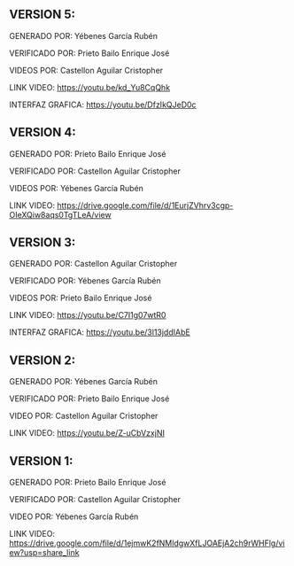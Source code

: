 VERSION 5:
----------------------------------------------------
GENERADO POR:       Yébenes García Rubén

VERIFICADO POR:     Prieto Bailo Enrique José

VIDEOS POR:         Castellon Aguilar Cristopher

LINK VIDEO:           https://youtu.be/kd_Yu8CqQhk

INTERFAZ GRAFICA:   https://youtu.be/DfzIkQJeD0c

VERSION 4:
----------------------------------------------------
GENERADO POR:   Prieto Bailo Enrique José

VERIFICADO POR: Castellon Aguilar Cristopher

VIDEOS POR:      Yébenes García Rubén

LINK VIDEO:      https://drive.google.com/file/d/1EurjZVhrv3cgp-OIeXQiw8aqs0TgTLeA/view

VERSION 3:
----------------------------------------------------

GENERADO POR:   Castellon Aguilar Cristopher

VERIFICADO POR: Yébenes García Rubén

VIDEOS POR:      Prieto Bailo Enrique José

LINK VIDEO:      https://youtu.be/C7I1g07wtR0

INTERFAZ GRAFICA:   https://youtu.be/3l13jddIAbE

VERSION 2:
----------------------------------------------------

GENERADO POR:   Yébenes García Rubén

VERIFICADO POR: Prieto Bailo Enrique José

VIDEO POR:      Castellon Aguilar Cristopher

LINK VIDEO:     https://youtu.be/Z-uCbVzxjNI

VERSION 1:
----------------------------------------------------

GENERADO POR:   Prieto Bailo Enrique José

VERIFICADO POR: Castellon Aguilar Cristopher

VIDEO POR:      Yébenes García Rubén

LINK VIDEO:     https://drive.google.com/file/d/1ejmwK2fNMldgwXfLJOAEjA2ch9rWHFlg/view?usp=share_link
